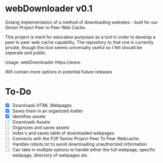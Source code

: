 # webDownloader v0.1
Golang implementation of a method of downloading websites - built for our Senior Project Peer to Peer Web Cache.

This project is ment for education purposes as a tool in order to develop a peer to peer web cache capability. The repository to that one is currently private, though this tool seems universally useful so I felt should be seperate and public.

Usage: webDownloader https://www.<website>

Will contain more options in potential future releases

# To-Do
- [x] Downloads HTML Webpages
- [x] Saves them in an organized matter
- [x] Identifies assets
- [ ] Downloads Assets
- [ ] Organizes and saves assets
- [ ] Index's and saves table of downloaded webpages
- [ ] Connects with the P2P Senior Project Peer To Peer Webcache
- [ ] Handles robots.txt to avoid downloading unauthorized information
- [ ] Can take in multiple options to handle either the full webpage, specific webpage, directory of webpages etc.
